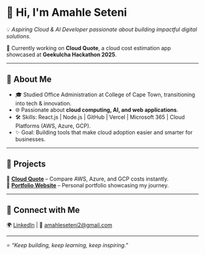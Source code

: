 # 👋 Hi, I'm Amahle Seteni  

💡 *Aspiring Cloud & AI Developer passionate about building impactful digital solutions.*  

🚀 Currently working on **Cloud Quote**, a cloud cost estimation app showcased at **Geekulcha Hackathon 2025**.  

---

## 🔹 About Me  
- 🎓 Studied Office Administration at College of Cape Town, transitioning into tech & innovation.  
- 🌐 Passionate about **cloud computing, AI, and web applications**.  
- 🛠️ Skills: React.js | Node.js | GitHub | Vercel | Microsoft 365 | Cloud Platforms (AWS, Azure, GCP).  
- ✨ Goal: Building tools that make cloud adoption easier and smarter for businesses.  

---

## 🔹 Projects  
🔸 [**Cloud Quote**](https://cloud-quote.vercel.app/) – Compare AWS, Azure, and GCP costs instantly.  
🔸 [**Portfolio Website**](https://github.com/Amahle-seteni/Amahle-Seteni-s-personal-portfolio-website) – Personal portfolio showcasing my journey.  

---

## 🔹 Connect with Me  
🌍 [LinkedIn](https://www.linkedin.com/in/amahle-seteni-530572305/) | 📧 amahleseteni2@gmail.com  

---

⭐️ *“Keep building, keep learning, keep inspiring.”*  
